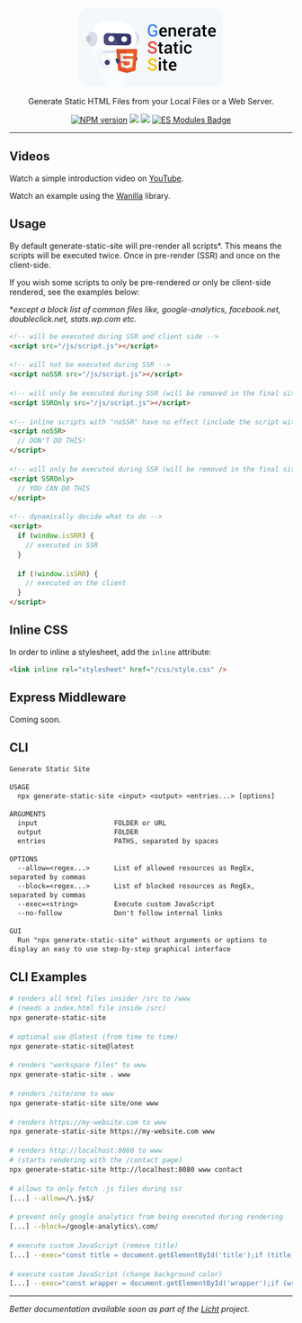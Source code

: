 <div align="center">
  <p>
    <img 
    width="256"
    height="140"
    src="https://raw.githubusercontent.com/lichtquelle/generate-static-site/main/readme/generate-static-site-logo-512.png" 
    alt="logo" />
  </p>

  <p>Generate Static HTML Files from your Local Files or a Web Server.</p>

  <p align="center">  
  <a href="https://www.npmjs.com/package/generate-static-site"><img src="https://img.shields.io/npm/v/generate-static-site?style=flat-square" alt="NPM version"></a>
  <a href="https://github.com/lichtquelle/generate-static-site/actions?query=workflow%3ACI"><img src="https://img.shields.io/github/workflow/status/lichtquelle/generate-static-site/CI/main?label=build&logo=github&style=flat-square"></a>
  <a href="https://www.typescriptlang.org/"><img src="https://img.shields.io/badge/built%20with-TypeScript-blue?style=flat-square"></a>
  <a href="https://github.com/yandeu/yandeu/blob/main/posts/2020-05-28-esm-for-nodejs.md"><img src="https://img.shields.io/badge/Node.js-ES%20Modules-F7DF1E?style=flat-square" alt="ES Modules Badge"></a>
</p>

</div>

<hr>

## Videos

Watch a simple introduction video on [YouTube](https://youtu.be/6kwvQHiWikY).

Watch an example using the [Wanilla](https://youtu.be/UbXaGvjI8l8) library.

## Usage

By default generate-static-site will pre-render all scripts\*. This means the scripts will be executed twice. Once in pre-render (SSR) and once on the client-side.

If you wish some scripts to only be pre-rendered or only be client-side rendered, see the examples below:

\*_except a block list of common files like, google-analytics, facebook.net, doubleclick.net, stats.wp.com etc._

```html
<!-- will be executed during SSR and client side -->
<script src="/js/script.js"></script>

<!-- will not be executed during SSR -->
<script noSSR src="/js/script.js"></script>

<!-- will only be executed during SSR (will be removed in the final site) -->
<script SSROnly src="/js/script.js"></script>

<!-- inline scripts with "noSSR" have no effect (include the script with src="" instead) -->
<script noSSR>
  // DON'T DO THIS!
</script>

<!-- will only be executed during SSR (will be removed in the final site) -->
<script SSROnly>
  // YOU CAN DO THIS
</script>

<!-- dynamically decide what to do -->
<script>
  if (window.isSRR) {
    // executed in SSR
  }

  if (!window.isSRR) {
    // executed on the client
  }
</script>
```

## Inline CSS

In order to inline a stylesheet, add the `inline` attribute:

```html
<link inline rel="stylesheet" href="/css/style.css" />
```

## Express Middleware

Coming soon.

## CLI

```
Generate Static Site

USAGE
  npx generate-static-site <input> <output> <entries...> [options]

ARGUMENTS
  input                   FOLDER or URL
  output                  FOLDER
  entries                 PATHS, separated by spaces

OPTIONS
  --allow=<regex...>      List of allowed resources as RegEx, separated by commas
  --block=<regex...>      List of blocked resources as RegEx, separated by commas
  --exec=<string>         Execute custom JavaScript
  --no-follow             Don't follow internal links

GUI
  Run "npx generate-static-site" without arguments or options to display an easy to use step-by-step graphical interface
```

## CLI Examples

```bash
# renders all html files insider /src to /www
# (needs a index.html file inside /src)
npx generate-static-site

# optional use @latest (from time to time)
npx generate-static-site@latest

# renders "workspace files" to www
npx generate-static-site . www

# renders /site/one to www
npx generate-static-site site/one www

# renders https://my-website.com to www
npx generate-static-site https://my-website.com www

# renders http://localhost:8080 to www
# (starts rendering with the /contact page)
npx generate-static-site http://localhost:8080 www contact

# allows to only fetch .js files during ssr
[...] --allow=/\.js$/

# prevent only google analytics from being executed during rendering
[...] --block=/google-analytics\.com/

# execute custom JavaScript (remove title)
[...] --exec="const title = document.getElementById('title');if (title) title.remove();"

# execute custom JavaScript (change background color)
[...] --exec="const wrapper = document.getElementById('wrapper');if (wrapper) wrapper.style.backgroundColor = 'blue';"
```

---

_Better documentation available soon as part of the [Licht](https://licht.dev) project._
